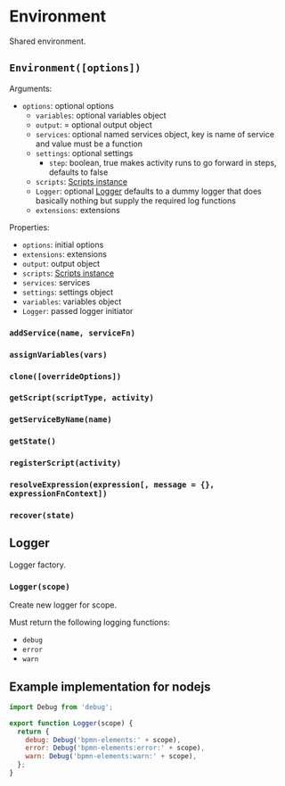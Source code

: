 Environment
===========

Shared environment.

## `Environment([options])`

Arguments:
- `options`: optional options
  - `variables`: optional variables object
  - `output`: = optional output object
  - `services`: optional named services object, key is name of service and value must be a function
  - `settings`: optional settings
    - `step`: boolean, true makes activity runs to go forward in steps, defaults to false
  - `scripts`: [Scripts instance](/docs/Scripts.md)
  - `Logger`: optional [Logger](#logger) defaults to a dummy logger that does basically nothing but supply the required log functions
  - `extensions`: extensions

Properties:
- `options`: initial options
- `extensions`: extensions
- `output`: output object
- `scripts`: [Scripts instance](/docs/Scripts.md)
- `services`: services
- `settings`: settings object
- `variables`: variables object
- `Logger`: passed logger initiator

### `addService(name, serviceFn)`
### `assignVariables(vars)`
### `clone([overrideOptions])`
### `getScript(scriptType, activity)`
### `getServiceByName(name)`
### `getState()`
### `registerScript(activity)`
### `resolveExpression(expression[, message = {}, expressionFnContext])`
### `recover(state)`

## Logger

Logger factory.

### `Logger(scope)`

Create new logger for scope.

Must return the following logging functions:

- `debug`
- `error`
- `warn`

## Example implementation for nodejs

```js
import Debug from 'debug';

export function Logger(scope) {
  return {
    debug: Debug('bpmn-elements:' + scope),
    error: Debug('bpmn-elements:error:' + scope),
    warn: Debug('bpmn-elements:warn:' + scope),
  };
}
```
